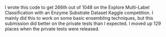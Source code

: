 I wrote this code to get 266th out of 1048 on the Explore Multi-Label Classification with an Enzyme Substrate Dataset Kaggle competition. I mainly did this to work on some basic ensembling techniques, but this submission did better on the private tests than I expected.  I moved up 129 places when the private tests were released.
